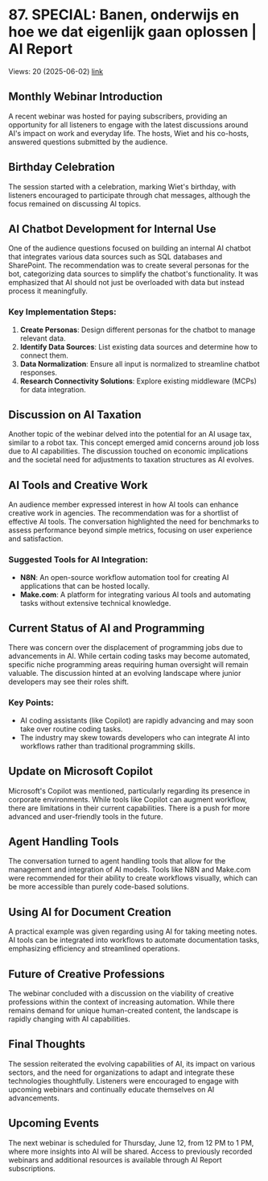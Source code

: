 # 87. SPECIAL: Banen, onderwijs en hoe we dat eigenlijk gaan oplossen | AI Report
Views: 20 (2025-06-02) [link](https://www.youtube.com/watch?v=WMTq-gbEGrQ)


 ## Monthly Webinar Introduction
A recent webinar was hosted for paying subscribers, providing an opportunity for all listeners to engage with the latest discussions around AI's impact on work and everyday life. The hosts, Wiet and his co-hosts, answered questions submitted by the audience. 

## Birthday Celebration
The session started with a celebration, marking Wiet's birthday, with listeners encouraged to participate through chat messages, although the focus remained on discussing AI topics.

## AI Chatbot Development for Internal Use
One of the audience questions focused on building an internal AI chatbot that integrates various data sources such as SQL databases and SharePoint. The recommendation was to create several personas for the bot, categorizing data sources to simplify the chatbot's functionality. It was emphasized that AI should not just be overloaded with data but instead process it meaningfully. 

### Key Implementation Steps:
1. **Create Personas**: Design different personas for the chatbot to manage relevant data.
2. **Identify Data Sources**: List existing data sources and determine how to connect them.
3. **Data Normalization**: Ensure all input is normalized to streamline chatbot responses.
4. **Research Connectivity Solutions**: Explore existing middleware (MCPs) for data integration.

## Discussion on AI Taxation
Another topic of the webinar delved into the potential for an AI usage tax, similar to a robot tax. This concept emerged amid concerns around job loss due to AI capabilities. The discussion touched on economic implications and the societal need for adjustments to taxation structures as AI evolves.

## AI Tools and Creative Work
An audience member expressed interest in how AI tools can enhance creative work in agencies. The recommendation was for a shortlist of effective AI tools. The conversation highlighted the need for benchmarks to assess performance beyond simple metrics, focusing on user experience and satisfaction.

### Suggested Tools for AI Integration:
- **N8N**: An open-source workflow automation tool for creating AI applications that can be hosted locally.
- **Make.com**: A platform for integrating various AI tools and automating tasks without extensive technical knowledge.
  
## Current Status of AI and Programming
There was concern over the displacement of programming jobs due to advancements in AI. While certain coding tasks may become automated, specific niche programming areas requiring human oversight will remain valuable. The discussion hinted at an evolving landscape where junior developers may see their roles shift.

### Key Points:
- AI coding assistants (like Copilot) are rapidly advancing and may soon take over routine coding tasks.
- The industry may skew towards developers who can integrate AI into workflows rather than traditional programming skills.

## Update on Microsoft Copilot
Microsoft's Copilot was mentioned, particularly regarding its presence in corporate environments. While tools like Copilot can augment workflow, there are limitations in their current capabilities. There is a push for more advanced and user-friendly tools in the future.

## Agent Handling Tools
The conversation turned to agent handling tools that allow for the management and integration of AI models. Tools like N8N and Make.com were recommended for their ability to create workflows visually, which can be more accessible than purely code-based solutions. 

## Using AI for Document Creation
A practical example was given regarding using AI for taking meeting notes. AI tools can be integrated into workflows to automate documentation tasks, emphasizing efficiency and streamlined operations.

## Future of Creative Professions
The webinar concluded with a discussion on the viability of creative professions within the context of increasing automation. While there remains demand for unique human-created content, the landscape is rapidly changing with AI capabilities.

## Final Thoughts
The session reiterated the evolving capabilities of AI, its impact on various sectors, and the need for organizations to adapt and integrate these technologies thoughtfully. Listeners were encouraged to engage with upcoming webinars and continually educate themselves on AI advancements.

## Upcoming Events
The next webinar is scheduled for Thursday, June 12, from 12 PM to 1 PM, where more insights into AI will be shared. Access to previously recorded webinars and additional resources is available through AI Report subscriptions.